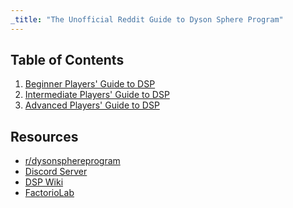 ```yaml
---
_title: "The Unofficial Reddit Guide to Dyson Sphere Program"
---
```


## Table of Contents

1. [Beginner Players' Guide to DSP](n00bs/index.md)
1. [Intermediate Players' Guide to DSP](int/index.md)
1. [Advanced Players' Guide to DSP](adv/index.md)

## Resources

- <a href='https://www.reddit.com/r/Dyson_Sphere_Program' target='_blank'>r/dysonsphereprogram</a>
- <a href='https://discord.com/invite/kJCvexg5C9' target='_blank'>Discord Server</a>
- <a href='https://dsp-wiki.com/Main_Page' target='_blank'>DSP Wiki</a>
- <a href='https://factoriolab.github.io/list#s=dsp' target='_blank'>FactorioLab</a>
